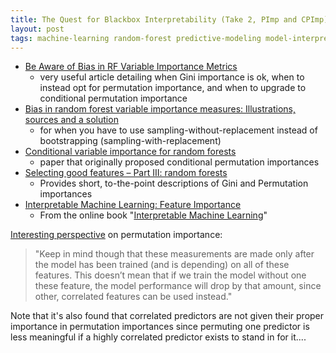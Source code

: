 ```yaml
---
title: The Quest for Blackbox Interpretability (Take 2, PImp and CPImp)
layout: post
tags: machine-learning random-forest predictive-modeling model-interpretability easi
---
```


* [Be Aware of Bias in RF Variable Importance Metrics](https://blog.methodsconsultants.com/posts/be-aware-of-bias-in-rf-variable-importance-metrics/)
  - very useful article detailing when Gini importance is ok, when to instead opt for permutation importance, and when to
    upgrade to conditional permutation importance
* [Bias in random forest variable importance measures: Illustrations, sources and a solution](https://link.springer.com/article/10.1186%2F1471-2105-8-25)
  - for when you have to use sampling-without-replacement instead of bootstrapping (sampling-with-replacement)
* [Conditional variable importance for random forests](https://www.ncbi.nlm.nih.gov/pmc/articles/PMC2491635/)
  - paper that originally proposed conditional permutation importances
* [Selecting good features – Part III: random forests](http://blog.datadive.net/selecting-good-features-part-iii-random-forests/)
  - Provides short, to-the-point descriptions of Gini and Permutation importances
* [Interpretable Machine Learning: Feature Importance](https://christophm.github.io/interpretable-ml-book/feature-importance.html)
  - From the online book "[Interpretable Machine Learning](https://christophm.github.io/interpretable-ml-book/)"
  


[Interesting perspective](http://blog.datadive.net/selecting-good-features-part-iii-random-forests/) on permutation 
importance:
> "Keep in mind though that these measurements are made only after the model has been trained (and is depending) 
> on all of these features. This doesn’t mean that if we train the model without one these feature, the model 
> performance will drop by that amount, since other, correlated features can be used instead."

Note that it's also found that correlated predictors are not given their proper importance in permutation
importances since permuting one predictor is less meaningful if a highly correlated predictor exists to 
stand in for it....

